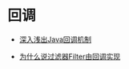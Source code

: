 回调
========

- [深入浅出Java回调机制](https://blog.csdn.net/liangxw1/article/details/50701205)

- [为什么说过滤器Filter由回调实现](https://blog.csdn.net/u011418473/article/details/79897383)